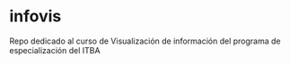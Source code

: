 # infovis
Repo dedicado al curso de Visualización de información del programa de especialización del ITBA
